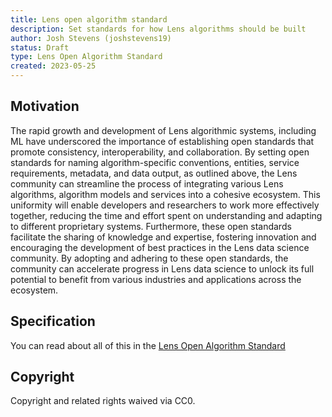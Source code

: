```yaml
---
title: Lens open algorithm standard
description: Set standards for how Lens algorithms should be built
author: Josh Stevens (joshstevens19)
status: Draft
type: Lens Open Algorithm Standard
created: 2023-05-25
---
```


## Motivation

The rapid growth and development of Lens algorithmic systems, including ML have underscored the importance of establishing open standards that promote consistency, interoperability, and collaboration. By setting open standards for naming algorithm-specific conventions, entities, service requirements, metadata, and data output, as outlined above, the Lens community can streamline the process of integrating various Lens algorithms, algorithm models and services into a cohesive ecosystem. This uniformity will enable developers and researchers to work more effectively together, reducing the time and effort spent on understanding and adapting to different proprietary systems. Furthermore, these open standards facilitate the sharing of knowledge and expertise, fostering innovation and encouraging the development of best practices in the Lens data science community. By adopting and adhering to these open standards, the community can accelerate progress in Lens data science to unlock its full potential to benefit from various industries and applications across the ecosystem.

## Specification

You can read about all of this in the [Lens Open Algorithm Standard](/supported-standards/lens-open-algorithm-standards/README.md)

## Copyright

Copyright and related rights waived via CC0.
